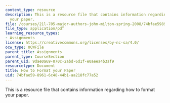 ```yaml
---
content_type: resource
description: This is a resource file that contains information regarding how to format
  your paper.
file: /courses/21l-705-major-authors-john-milton-spring-2008/74bfae5989616c4844b1aa218fc77a52_MIT21L_705S08_paper.pdf
file_type: application/pdf
learning_resource_types:
- Assignments
license: https://creativecommons.org/licenses/by-nc-sa/4.0/
ocw_type: OCWFile
parent_title: Assignments
parent_type: CourseSection
parent_uid: 9dae0a69-070c-2abd-6d1f-e0aeea4b3af9
resourcetype: Document
title: How to Format your Paper
uid: 74bfae59-8961-6c48-44b1-aa218fc77a52
---
```

This is a resource file that contains information regarding how to format your paper.
